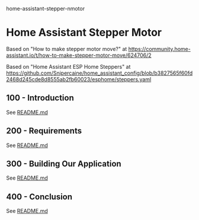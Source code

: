 home-assistant-stepper-nmotor
# Home Assistant Stepper Motor

Based on "How to make stepper motor move?" at https://community.home-assistant.io/t/how-to-make-stepper-motor-move/624706/2

Based on "Home Assistant ESP Home Steppers" at https://github.com/Snipercaine/home_assistant_config/blob/b3827565f60fd2468d245cde8d8555ab2fb60023/esphome/steppers.yaml

## 100 - Introduction

See [README.md](./100/README.md)

## 200 - Requirements

See [README.md](./200/README.md)

## 300 - Building Our Application

See [README.md](./300/README.md)

## 400 - Conclusion

See [README.md](./400/README.md)
